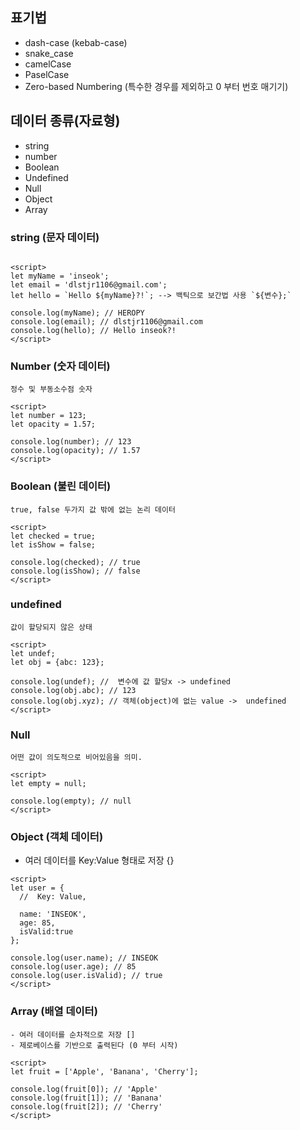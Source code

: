 ## 표기법
- dash-case (kebab-case)
- snake_case
- camelCase
- PaselCase
- Zero-based Numbering (특수한 경우를 제외하고 0 부터 번호 매기기)

## 데이터 종류(자료형)
- string
- number
- Boolean
- Undefined
- Null
- Object
- Array

### string (문자 데이터)
```따옴표를 사용

<script>
let myName = 'inseok';
let email = 'dlstjr1106@gmail.com';
let hello = `Hello ${myName}?!`; --> 백틱으로 보간법 사용 `${변수};`

console.log(myName); // HEROPY
console.log(email); // dlstjr1106@gmail.com
console.log(hello); // Hello inseok?!
</script>
```
### Number (숫자 데이터)
```
정수 및 부동소수점 숫자

<script>
let number = 123;
let opacity = 1.57;

console.log(number); // 123
console.log(opacity); // 1.57 
</script>
```
### Boolean (불린 데이터)
```
true, false 두가지 값 밖에 없는 논리 데이터

<script>
let checked = true;
let isShow = false;

console.log(checked); // true
console.log(isShow); // false 
</script>
```
### undefined
```
값이 할당되지 않은 상태

<script>
let undef;
let obj = {abc: 123};

console.log(undef); //  변수에 값 할당x -> undefined 
console.log(obj.abc); // 123
console.log(obj.xyz); // 객체(object)에 없는 value ->  undefined
</script>
```
### Null
```
어떤 값이 의도적으로 비어있음을 의미.

<script>
let empty = null;

console.log(empty); // null
</script>
```

### Object (객체 데이터)
- 여러 데이터를 Key:Value 형태로 저장 {}
```
<script>
let user = {
  //  Key: Value,
  
  name: 'INSEOK',
  age: 85,
  isValid:true
};

console.log(user.name); // INSEOK
console.log(user.age); // 85
console.log(user.isValid); // true
</script>
```

### Array (배열 데이터)
```
- 여러 데이터를 순차적으로 저장 []
- 제로베이스를 기반으로 출력된다 (0 부터 시작)

<script>
let fruit = ['Apple', 'Banana', 'Cherry'];

console.log(fruit[0]); // 'Apple'
console.log(fruit[1]); // 'Banana'
console.log(fruit[2]); // 'Cherry'
</script>
```

